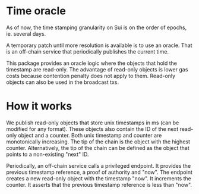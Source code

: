 # Time oracle

As of now, the time stamping granularity on Sui is on the order of epochs,
ie. several days.

A temporary patch until more resolution is available is to use an oracle.
That is an off-chain service that periodically publishes the current time.

This package provides an oracle logic where the objects that hold the timestamp
are read-only.
The advantage of read-only objects is lower gas costs because contention penalty
does not apply to them.
Read-only objects can also be used in the broadcast txs.

# How it works

We publish read-only objects that store unix timestamps in ms (can be modified
for any format).
These objects also contain the ID of the next read-only object and a counter.
Both unix timestamp and counter are monotonically increasing.
The tip of the chain is the object with the highest counter.
Alternatively, the tip of the chain can be defined as the object that points to
a non-existing "next" ID.

Periodically, an off-chain service calls a privileged endpoint.
It provides the previous timestamp reference, a proof of authority and "now".
The endpoint creates a new read-only object with the timestamp "now".
It increments the counter.
It asserts that the previous timestamp reference is less than "now".
